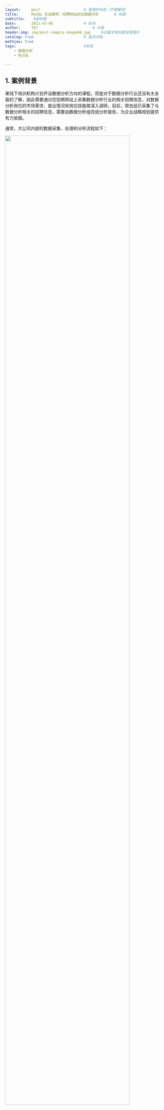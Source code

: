 ```yaml
---
layout:     post   				    # 使用的布局（不需要改）
title:      MySQL 实战案例：招聘网站岗位数据分析   	# 标题 
subtitle:    #副标题
date:       2021-07-05 				# 时间
author:     YEY 						# 作者
header-img: img/post-sample-image04.jpg 	#这篇文章标题背景图片
catalog: true 						# 是否归档
mathjax: true   
tags:								#标签
    - 数据分析
    - MySQL

---
```


## 1. 案例背景

某线下培训机构计划开设数据分析方向的课程，但是对于数据分析行业还没有太全面的了解，因此需要通过在招聘网站上采集数据分析行业的相关招聘信息，对数据分析岗位的市场需求、就业情况和岗位技能做深入调研。目前，爬虫组已采集了与数据分析相关的招聘信息，需要由数据分析组完成分析报告，为企业战略规划提供有力依据。

通常，大公司内部的数据采集、处理和分析流程如下：

<img src="http://andy-blog.oss-cn-beijing.aliyuncs.com/blog/2021-07-04-WX20210704-222553%402x.png" width="90%">

目前，公司内已开设的课程方向有：

* 游戏
* 运维

这里，我们不仅需要对数据分析岗位进行分析，还应当将得到的各项结果指标与已有课程方向进行对比分析。例如：对比数据分析、游戏、运维三个方向的招聘需求量、薪资分布等。

本案例中，我们仅以数据分析岗位为例进行分析，其余两个岗位方向的分析过程是类似的。

**限定就业地区：**由于此培训机构学员入口和出口绝大多数来自一线城市，本次也仅针对北京、上海、广州、深圳这 四个一线城市的数据进行分析。

**数据来源：**此次招聘数据来源于来自 51job，采集日期：2020-09-15。

## 2. 问题确认与目标拆解

<img src="http://andy-blog.oss-cn-beijing.aliyuncs.com/blog/2021-07-04-WX20210704-231327%402x.png" width="90%">

## 3. 问题解决思路

**清洗数据：**

1. 缺失数据处理（例如：某行数据没有工作名称）

2. 重复数据处理（例如：同一个公司发布多个相同岗位）

3. 限定招聘地区（一线城市：北京、上海、广州、深圳）

4. 过滤周边岗位（例如：某些不相关岗位可能也要求具有数据分析能力） 

**市场需求量：**

1. 按城市与岗位进行分组

2. 统计岗位招聘量

**就业企业类型分布：**

1. 对企业类型进行分组

2. 统计每个企业类型的招聘数量与在总招聘量中的占比 

**岗位薪资：** 

1. 薪资字段规范化（例如：1-2 万/月 $\Longrightarrow$ 最小值：10000 ，最大值：20000，平均值：15000）

2. 按工作年限进行分组，计算每组的薪资平均值

3. 按企业类型进行分组，计算每组的薪资平均值

**岗位核心技能：**

1. 建立待评估的岗位技能表
2. 统计各个待评估技能在招聘需求中出现的次数
3. 获取出现次数最高的前 30 个技能，标记为岗位的核心技能

## 4. 案例实操

### 4.1 数据导入

#### 4.1.1 创建数据库

之前案例中我们使用 Navicat 客户端导入数据，这里我们尝试另一种方式：通过终端导入数据。

首先，打开终端，输入如下命令连接到 MySQL 本地服务器：

```bash
mysql -u root -p
```

根据提示信息输入密码后，连接成功，会返回如下信息：

```
Welcome to the MySQL monitor.  Commands end with ; or \g.
Your MySQL connection id is 61
Server version: 8.0.14 MySQL Community Server - GPL

Copyright (c) 2000, 2019, Oracle and/or its affiliates. All rights reserved.

Oracle is a registered trademark of Oracle Corporation and/or its
affiliates. Other names may be trademarks of their respective
owners.

Type 'help;' or '\h' for help. Type '\c' to clear the current input statement.

mysql>
```

然后，我们创建数据库 `recruitment`，并指定 UTF-8 编码：

```sql
CREATE DATABASE recruitment CHARSET utf8;
```

创建成功，返回如下信息：

```
Query OK, 1 row affected, 1 warning (0.08 sec)
```

然后，我们退出 MySQL 环境：

```sql
EXIT;
```

退出成功，返回如下信息：

```
Bye
```

#### 4.1.2 导入数据库

在终端中，切换路径到存放我们提前准备好的 `recruitment.sql` 文件所在的路径下（这里以桌面文件夹为例）：

```bash
cd Desktop
```

执行以下命令，通过 `recruitment.sql` 脚本将数据导入到之前创建的 `recruitment` 数据库中：

```bash
mysql -u root -p recruitment < recruitment.sql
```

按照提示输入密码后，等待导入完成。

注意：

* `<` 后面的 `recruitment.sql` 是 SQL 文件的相对路径；

* 如果提示找不到指定文件，可以在终端中重新尝试将路径切换到 `recruitment.sql` 所在的文件夹，再次执行导入命令；

* 或者，使用 `recruitment.sql` 的绝对路径，例如：

  `mysql -u root -p recruitment < /Users/andy/Desktop/recruitment.sql`

* 导入操作是在终端中进行的，而不是在 MySQL 环境下；

* 另外，我们也可以将现有数据库导出为 SQL 脚本文件，例如：

  `mysqldump -u root -p recruitment > /Users/andy/Desktop/recruitment.sql`

现在，我们打开 Navicat 客户端，可以看到 `recruitment` 数据库已经成功创建，并且数据已经成功导入到各表中：

<img src="http://andy-blog.oss-cn-beijing.aliyuncs.com/blog/2021-07-04-iShot2021-07-05%2000.16.10.png" width="90%">

可以看到，`recruitment` 数据库中现在有以下 4 张表：

* `data`：数据分析岗位的招聘数据
* `game`：游戏行业的招聘数据
* `operator`：运维方向的招聘数据
* `skill_table`：各种技能名称的数据

本案例中，我们主要分析的是数据分析岗位的招聘数据，即  `data` 表，它包含以下字段，其中除了 `id` 为 `BIGINT` 类型之外，其余字段均为 `TEXT` 类型：

* `id`：职位对应记录的编号
* `job_href`：职位链接的 URL（即 51job 上该职位信息页面）
* `job_name`：职位名称
* `company_href`：招聘该职位的公司链接的 URL（即 51job 上该公司详情页面）
* `company_name`：公司名称
* `providesalary_text`：薪资
* `workarea`：职位所在地区的编码（即 51job 服务器中该地区对应的编码）
* `workarea_text`：职位所在地区
* `updatedate`：职位信息的更新日期（例如：`09-15`）
* `companytype_text`：公司类型
* `degreefrom`：招聘人数
* `workyear`：要求的工作年限
* `issuedate`：职位信息的更新时间（例如：`2020-09-15 11:12:00`）
* `parse2_job_detail`：职位的详细信息（包含岗位职责、岗位要求、职能类别、关键字等）

### 4.2 数据清洗

以 “数据分析” 招聘岗位数据为例：

#### 4.2.1 缺失数据处理

首先，我们需要对数据集中的缺失数据进行处理：

<img src="http://andy-blog.oss-cn-beijing.aliyuncs.com/blog/2021-07-05-WX20210705-223136%402x.png" width="90%">

可以看到，有些数据存在部分字段信息缺失，例如上面 `id = 5` 的记录缺少 `degreefrom`（招聘人数）相关信息，`id = 15` 的记录缺少 `providesalary_text`（薪资）和 `workyear`（工作年限）相关信息。那么，对于这类记录我们应该保留吗？

一般来说，我们的处理原则是：**关键数据不能缺失，但是某些字段的数据是允许缺失的。**

例如：

* `company_href`（公司简介链接的 URL）可能在这里并不是特别重要，所以对于该字段的缺失是允许的；
* 或者，某记录缺少 `workarea`（工作地区编码）的信息，但是 `workarea_text`（工作地区名称）的信息是存在的，这种情况也是允许的；
* 又或者，某记录的 `updatedate` （职位信息更新日期）缺失，但是更详细的 `issuedate`（职位更新时间）的信息是存在的，这种情况也是允许的；
* 但是，对于一些关键信息字段，比如 `job_name`（职位名称）、`company_name`（公司名称）、`parse2_job_detail`（职位详细信息）等，这些字段的信息是不允许缺失的。

通常情况下，我们需要制定一些规则，以确定哪些字段允许为空，哪些字段不允许为空。

这里，我们采取一种比较简单粗暴的做法：只要有任何字段信息缺失的情况（`NULL` 或者 `""`），就过滤掉该记录。

```sql
-- 缺失数据处理：过滤掉任何包含 NULL 或者空字符串字段的记录
CREATE VIEW v_data_clean_null AS 
SELECT * 
FROM data
WHERE
  job_href IS NOT NULL AND job_href != '' AND 
  job_name IS NOT NULL AND job_name != '' AND 
  company_href IS NOT NULL AND company_href != '' AND 
  company_name IS NOT NULL AND company_name != '' AND 
  providesalary_text IS NOT NULL AND providesalary_text != '' AND 
  workarea IS NOT NULL AND workarea != '' AND 
  workarea_text IS NOT NULL AND workarea_text != '' AND 
  companytype_text IS NOT NULL AND companytype_text != '' AND 
  degreefrom IS NOT NULL AND degreefrom != '' AND 
  workyear IS NOT NULL AND workyear != '' AND 
  updatedate IS NOT NULL AND updatedate != '' AND 
  issuedate IS NOT NULL AND issuedate != '' AND 
  parse2_job_detail IS NOT NULL AND parse2_job_detail != '';

SELECT
  (SELECT COUNT(*) FROM data) AS count_before,
  (SELECT COUNT(*) FROM v_data_clean_null) AS count_after;
```

<img src="http://andy-blog.oss-cn-beijing.aliyuncs.com/blog/2021-07-05-WX20210705-235349%402x.png" width="25%">

可以看到，原始数据集包含 98069 条记录。过滤掉包含缺失字段的记录后，数据量为 88534 条。

#### 4.2.2 重复数据处理

在完成对缺失数据的处理后，我们还需要处理数据集中包含的重复记录。例如，某公司将同一个职位信息发布了多次，我们应该对这种情况进行去重。

但是，注意这里我们不能仅仅依靠 `DISTINCT` 完成去重操作，即：

```sql
SELECT DISTINCT * FROM v_data_clean_null;
```

<img src="http://andy-blog.oss-cn-beijing.aliyuncs.com/blog/2021-07-05-WX20210706-002134%402x.png" width="90%">

可以看到，图中两条记录的职位名称、公司名称、任职要求等信息都相同，仅仅只有工作地点不同。这种情况下，我们其实应该将其视为同一条招聘信息。

因此，正确的做法是选取一些合适的字段进行去重。这里，我们选择 `company_name` （公司名称）和 `job_name`（职位名称）进行去重，即保留该公司发布的关于该职位的最新招聘数据。

<img src="http://andy-blog.oss-cn-beijing.aliyuncs.com/blog/2021-07-05-WX20210706-003649%402x.png" width="90%">

例如，上图中 ezbuy 公司在 9 月 14 日和 9 月 15 日连续发布了两条 “跨境电商运营” 的招聘信息。按照前面我们指定的规则，这种情况属于同一公司发布的同一职位信息，因此我们仅保留最新的那一条记录（即 9 月 15 日发布的那条记录）。

思路：利用窗口函数，按照公司和职位进行分组，按照发布时间进行倒排序，选取排名第一的记录。这种处理方式的好处是即使两条记录的发布时间完全相同，也可以按照排名只选取其中一条记录。

```sql
-- 重复数据处理：利用窗口函数，按照公司和职位进行分组，按照发布时间进行倒排序，选取排名第一的记录
CREATE VIEW v_data_clean_distinct AS 
WITH p AS
(SELECT
  *,
  ROW_NUMBER() OVER (PARTITION BY company_name, job_name ORDER BY issuedate DESC) AS row1
FROM v_data_clean_null)
SELECT
  id, 
  job_href, 
  job_name, 
  company_href, 
  company_name, 
  providesalary_text, 
  workarea, 
  workarea_text, 
  updatedate, 
  companytype_text, 
  degreefrom, 
  workyear, 
  issuedate, 
  parse2_job_detail
FROM p
WHERE row1 = 1;

SELECT
  (SELECT COUNT(*) FROM v_data_clean_null) AS count_before,
  (SELECT COUNT(*) FROM v_data_clean_distinct) AS count_after;
```

<img src="http://andy-blog.oss-cn-beijing.aliyuncs.com/blog/2021-07-06-WX20210706-150728%402x.png" width="25%">

可以看到，去除重复招聘信息之前有 88534 条记录，去重后还剩下 80859 条记录。



#### 4.2.3 限定招聘地区

接下来，我们对招聘地区进行过滤，仅保留来自北京、上海、广州和深圳的记录：

```sql
CREATE VIEW v_data_clean_workplace AS 
WITH p AS
(SELECT
  *,
  CASE
    WHEN workarea_text LIKE '%北京%' THEN '北京'
    WHEN workarea_text LIKE '%上海%' THEN '上海'
    WHEN workarea_text LIKE '%广州%' THEN '广州'
    WHEN workarea_text LIKE '%深圳%' THEN '深圳'
    -- 这里省略了 ELSE NULL
  END AS workplace
FROM v_data_clean_distinct)
SELECT * 
FROM p 
WHERE p.workplace IS NOT NULL;

SELECT
  (SELECT COUNT(*) FROM v_data_clean_distinct) AS count_before,
  (SELECT COUNT(*) FROM v_data_clean_workplace) AS count_after;
```

<img src="http://andy-blog.oss-cn-beijing.aliyuncs.com/blog/2021-07-06-WX20210706-151006%402x.png" width="25%">

可以看到，对城市进行筛选之前有 80859 条记录，筛选之后还剩下 78701 条记录。

#### 4.2.4 过滤周边岗位

通过在招聘网站上搜索关键词 “数据分析”，搜索引擎会把在招聘信息中出现 “数据分析” 关键词的岗位按照一定的顺序列举出来，故得到了很多并非数据分析主方向、但任职要求中提到了数据分析技能的周边岗位。

那么，如何过滤掉这些周边岗位呢？

* 工作名称中必须出现指定的关键词，本次筛选的条件是：工作名称中要出现 “数据” 一词，否则标记为周边岗位，并过滤掉；
* 对搜索结果的再一次过滤，称为二次检索，大部分的实现方式都是通过包含关键词来判断。但是，通常很难在一开始就选择到合适的关键词，所以需要在已有数据中不断尝试：过滤掉太多记录说明关键词太少、过滤掉太少记录则说明关键词太多或者不准确。找到一个中间值即可。

例如，我们可以通过在工作名称中指定关键词 “数据” 或者 “分析” 来进行二次检索过滤。这里我们考虑两种方式：

1. 工作名称中包含关键词 “数据” 或者 “分析”；
2. 工作名称中包含关键词 “数据”；

下面我们来看一下这两种过滤方式的差异：

```sql
-- 二次检索：工作名称中包含关键词 “数据” 或者 “分析”
CREATE VIEW v1 AS 
SELECT * 
FROM v_data_clean_workplace 
WHERE job_name LIKE '%数据%' OR job_name LIKE '%分析%';

-- 二次检索：工作名称中包含关键词 “数据”
CREATE VIEW v2 AS 
SELECT * 
FROM v_data_clean_workplace 
WHERE job_name LIKE '%数据%';

-- 对比上面两种方式的差异，即仅包含关键词 “分析” 而不包含 “数据” 的记录
SELECT * 
FROM v1
WHERE v1.id NOT IN (SELECT id FROM v2);
```

<img src="http://andy-blog.oss-cn-beijing.aliyuncs.com/blog/2021-07-06-WX20210706-161428%402x.png" width="90%">

可以看到，仅包含关键词 “分析” 而不包含 “数据” 的记录中，有一些并非我们所期望的结果，例如：化学部门实习生（检测分析）、（CPS-ANA-SH）有机化学分析师等。对于这种情况，我们可以通过对关键词 “分析” 加以一定的约束条件来改善结果，例如：

```sql
SELECT * 
FROM v_data_clean_workplace 
WHERE job_name LIKE '%数据%' OR (job_name LIKE '%分析%' AND job_name LIKE '%市场%');
```

<img src="http://andy-blog.oss-cn-beijing.aliyuncs.com/blog/2021-07-06-WX20210706-162405%402x.png" width="90%">

本案例中，我们采取较为简单的方式，即只选取工作名称中包含关键词 “数据” 的记录：

```sql
-- 过滤周边岗位：通过关键词 “数据” 进行二次检索
CREATE VIEW v_data_clean_jobname AS 
SELECT * 
FROM v_data_clean_workplace 
WHERE job_name LIKE '%数据%';

SELECT
  (SELECT COUNT(*) FROM v_data_clean_workplace) AS count_before,
  (SELECT COUNT(*) FROM v_data_clean_jobname) AS count_after;
```

<img src="http://andy-blog.oss-cn-beijing.aliyuncs.com/blog/2021-07-06-WX20210706-164220%402x.png" width="25%">

可以看到，对周边岗位进行过滤之前有 78701 条记录，过滤之后还剩 5417 条记录。

到这里，我们就完成了整个数据清洗的工作流程：

缺失数据处理 $\longrightarrow$ 重复数据处理 $\longrightarrow$ 限定招聘地区 $\longrightarrow$ 过滤周边岗位

由于接下来的分析都是基于上面得到的最终清洗结果，我们重新建立一个名为 `v_data_clean` 的视图，用于接下来的分析：

```sql
-- 将最终清洗结果保存到视图 v_data_clean
CREATE VIEW v_data_clean AS (SELECT * FROM v_data_clean_jobname);
```

### 4.3 市场需求量

我们将清洗结果按照城市进行分组，然后统计各城市的总的招聘人数和职位数量：

```sql
-- 各城市的市场需求量分析
CREATE VIEW v_data_market_demand AS 
SELECT
  workplace AS '城市',
  SUM( degreefrom ) AS '招聘总量',
  COUNT(*) AS '职位数目' 
FROM v_data_clean 
GROUP BY workplace;

SELECT * FROM v_data_market_demand;
```

<img src="http://andy-blog.oss-cn-beijing.aliyuncs.com/blog/2021-07-06-WX20210706-165607%402x.png" width="27%">

### 4.4 招聘企业类型分布

统计各招聘企业的类型、招聘量和招聘量占比。

```sql
-- 招聘企业类型分布
CREATE VIEW v_data_companytype_degree AS
SELECT
  companytype_text AS '企业类型',
  degreefrom AS '招聘量',
  CONCAT(ROUND(degreefrom / sum_degreefrom * 100, 2), '%') AS '招聘量占比'
FROM
  (SELECT
    companytype_text,
    SUM(degreefrom) AS degreefrom
  FROM v_data_clean
  GROUP BY companytype_text
  ORDER BY degreefrom DESC) AS f1,
  (SELECT SUM(degreefrom) AS sum_degreefrom FROM v_data_clean) AS f2;

SELECT * FROM v_data_companytype_degree;
```

<img src="http://andy-blog.oss-cn-beijing.aliyuncs.com/blog/2021-07-06-WX20210706-174340%402x.png" width="30%">

### 4.5 岗位薪资

统计岗位薪资，首先要规范化薪资字段，得到岗位月薪的最大值、最小值、均值。

清洗后的数据：

<img src="http://andy-blog.oss-cn-beijing.aliyuncs.com/blog/2021-07-06-WX20210706-175945%402x.png" width="90%">

 可以看到，目前各记录对于薪资字段 `providesalary_text` 采用的单位并不统一。我们希望将其转换为三个字段：最高薪资、最低薪资、平均薪资。

#### 4.5.1 提取薪资单位

首先，我们需要提取薪资单位（这里统一以 “元/月” 为标准）：

* 7-9千/月 $\Longrightarrow$ 单位 1000（7-9*1000元/月）
* 1.3-2.3万/月 $\Longrightarrow$ 单位 10000（1.3-2.3*10000元/月）
* 14-36万/年 $\Longrightarrow$ 单位 833（14-36*833元/月）
* 像 “150元/天”、“2千以下/月”、“5万以上/月” 这类缺少具体范围的非标准表示方法都不予考虑

```sql
-- 提取薪资单位
CREATE VIEW v_data_salary_unit AS 
SELECT
  *,
  CASE
    WHEN providesalary_text LIKE '%万/月' THEN 10000
    WHEN providesalary_text LIKE '%千/月' THEN 1000
    WHEN providesalary_text LIKE '%万/年' THEN 833
    -- 这里省略了 ELSE NULL
  END AS unit 
FROM v_data_clean;
	
SELECT * FROM v_data_salary_unit;
```

<img src="http://andy-blog.oss-cn-beijing.aliyuncs.com/blog/2021-07-06-WX20210706-204455%402x.png" width="90%">

#### 4.5.2 得到工资区间最小值、最大值与均值

首先，利用 `SUBSTRING_INDEX(str, delim, count)` 函数将薪资字段的数字范围部分切分出来，这里：

* 第一个参数 `str` 代表要切分的字符串
* 第二个参数 `delim` 代表切分标记（即以此作为切分点）
* 第三个参数 `count` 表示切分后选取第几段

例如：

* `SUBSTRING_INDEX('5-8-10', '-', 2)` $\Longrightarrow$ `'8'`
* `SUBSTRING_INDEX('5-8千/月', '千/月', 1)` $\Longrightarrow$ `'5-8'`

```sql
 -- 得到工资区间最小值、最大值与均值
CREATE VIEW v_data_salary_min_max_mean AS
WITH p AS
(SELECT
  *,
  CASE
    WHEN unit = 1000 THEN
      -- 注意：截取薪资最小值后，在乘以单位之前，需要先从字符串类型转换成数值类型
      CAST(SUBSTRING_INDEX(SUBSTRING_INDEX(providesalary_text, '千/月', 1), '-', 1) 
           AS DECIMAL(10, 2)) * unit
    WHEN unit = 10000 THEN
      CAST(SUBSTRING_INDEX(SUBSTRING_INDEX(providesalary_text, '万/月', 1), '-', 1) 
           AS DECIMAL(10, 2)) * unit
    WHEN unit = 833 THEN
      CAST(SUBSTRING_INDEX(SUBSTRING_INDEX(providesalary_text, '万/年', 1), '-', 1) 
           AS DECIMAL(10, 2)) * unit
  END AS salary_min,
  CASE
    WHEN unit = 1000 THEN
      CAST(SUBSTRING_INDEX(SUBSTRING_INDEX(providesalary_text, '千/月', 1), '-', -1) 
           AS DECIMAL(10, 2)) * unit
    WHEN unit = 10000 THEN
      CAST(SUBSTRING_INDEX(SUBSTRING_INDEX(providesalary_text, '万/月', 1), '-', -1) 
           AS DECIMAL(10, 2)) * unit
    WHEN unit = 833 THEN
      CAST(SUBSTRING_INDEX(SUBSTRING_INDEX(providesalary_text, '万/年', 1), '-', -1) 
           AS DECIMAL(10, 2)) * unit
  END AS salary_max
FROM v_data_salary_unit)
SELECT 
  *,
  ROUND((salary_min + salary_max) / 2, 2) AS salary_mean 
FROM p;

SELECT * FROM v_data_salary_min_max_mean;
```

<img src="http://andy-blog.oss-cn-beijing.aliyuncs.com/blog/2021-07-06-WX20210706-213349%402x.png" width="90%">

#### 4.5.3 按工作年限分组，求各组平均薪资

前面我们已经得到了各招聘岗位的最低薪资、最高薪资和平均薪资。现在，我们希望探寻工作年限与平均薪资之间的关系。我们可以按照工作年限分组，然后计算每组的平均薪资，并将结果按照工作年限升序显示：

```sql
SELECT
  workyear AS '工作年限',
  ROUND(AVG(salary_mean), 2) AS '平均薪资' 
FROM v_data_salary_min_max_mean 
GROUP BY workyear
ORDER BY workyear;
```

<img src="http://andy-blog.oss-cn-beijing.aliyuncs.com/blog/2021-07-06-WX20210706-215159%402x.png" width="22%">

可以看到，虽然我们已经得到了按照工作年限分组后每组的平均薪资，但是排序结果出了点问题：工作年限为 '10' 的组应该排在最后一名，但是现在排在第二名。这是因为这里工作年限的字段是字符串类型，而不是数值类型。

当然，我们可以将工作年限从字符串类型转换为整数类型再进行排序。或者，如果我们不希望对其进行类型转换，那么也可以这样做：

```sql
-- 按工作年限分组，求各组平均薪资，并将结果按照工作年限升序显示
CREATE VIEW v_data_workyear_salary AS 
SELECT
  workyear AS '工作年限',
  ROUND(AVG(salary_mean), 2) AS '平均薪资' 
FROM v_data_salary_min_max_mean 
GROUP BY workyear 
ORDER BY LENGTH(workyear), workyear;

SELECT * FROM v_data_workyear_salary;
```

<img src="http://andy-blog.oss-cn-beijing.aliyuncs.com/blog/2021-07-06-WX20210706-215650%402x.png" width="22%">

可以看到，平均薪资基本上是随着工作年限的增长而增长的。但是，工作年限为 '10' 的组的平均薪资只有 8786.44，而正常情况下该组平均薪资应该为各组最高。因此，考虑这组数据中可能存在异常值。

#### 4.5.4 按企业类型分组，计算平均薪资

最后，我们来看一下企业类型和平均薪资的关系。与上面类似，只是这里我们按照企业类型进行分组：

```sql
-- 按企业类型分组，求各组平均薪资，并将结果按照薪资降序显示
CREATE VIEW v_data_companytype_salary AS 
SELECT
  companytype_text AS '企业类型',
  ROUND(AVG(salary_mean), 2) AS '平均薪资' 
FROM v_data_salary_min_max_mean 
GROUP BY companytype_text 
ORDER BY AVG(salary_mean) DESC;

SELECT * FROM v_data_companytype_salary;
```

<img src="http://andy-blog.oss-cn-beijing.aliyuncs.com/blog/2021-07-06-WX20210706-220903%402x.png" width="24%">

### 4.6 岗位核心技能

在 `skill_table` 中预先准备好了 63 个待评估技能点：

```sql
SELECT * FROM skill_table;
```

<img src="http://andy-blog.oss-cn-beijing.aliyuncs.com/blog/2021-07-06-WX20210706-225914%402x.png" width="13%">

然后，我们需要在招聘信息中找到出现频率最高的那些技能点，即核心技能点。

#### 4.6.1 获取前 30 名高频技能点及其出现频数

我们知道，`parse2_job_detail` 字段包含该职位的详细信息，包括岗位职责、技能要求等。因此，可以通过在 `parse2_job_detail` 中检查 `skill_table` 中列出的各技能是否出现，出现则计为 1 次，然后统计各技能出现的频数即可。

```sql
-- 统计数据分析岗位中出现频率最高的前 30 个技能点
CREATE VIEW v_data_skill_quantity AS
SELECT
  skill,
  COUNT(*) AS quantity
FROM
  skill_table AS st INNER JOIN v_data_clean AS v
  ON v.parse2_job_detail LIKE CONCAT('%', st.skill, '%')
GROUP BY st.skill 
ORDER BY quantity DESC 
LIMIT 30;

SELECT * FROM v_data_skill_quantity;
```

<img src="http://andy-blog.oss-cn-beijing.aliyuncs.com/blog/2021-07-06-WX20210706-232041%402x.png" width="23%">

#### 4.6.2 计算前 30 名高频技能点的频率

```sql
CREATE VIEW v_data_skill AS
SELECT
  skill AS '技能点',
  quantity AS '出现频数',
  CONCAT(ROUND(quantity / total_quantity * 100, 2), '%') AS '出现频率'
FROM
  v_data_skill_quantity AS f1,
  (SELECT COUNT(*) AS total_quantity FROM v_data_clean) AS f2
ORDER BY quantity DESC;

SELECT * FROM v_data_skill;
```

<img src="http://andy-blog.oss-cn-beijing.aliyuncs.com/blog/2021-07-06-WX20210706-233349%402x.png" width="30%">

## 5. 以相同的方式分析 “游戏” 和 “运维” 方向

前面我们已经完成了对 “数据分析” 岗位的招聘情况分析。我们可以按照相同的方式分析其余两个课程方向的情况，即 “游戏” 和 “运维” 方向。两者的数据可以从表 `game` 和 `operator` 中获取。

同样，按照以下四个角度进行分析：

* 市场需求量
* 招聘企业类型分布
* 岗位薪资
* 岗位核心技能

之后可以将这两个方向的分析结果与 “数据分析岗位” 的结果进行对比。

需要注意的是，前面我们在数据清洗阶段过滤周边岗位时，采用的是比较简单粗暴的方式：选取 `'%数据%'` 作为关键字，将 78701 条记录直接过滤到 5417 条。这种方式可能会导致大量本来属于  “数据分析岗位” 的记录被丢弃。例如：可能在原本的 78701 条记录中有 30000 条属于 “数据分析岗位”，而我们通过关键字 `'%数据%'` 只选取了其中的 5417 条记录进行分析。

虽然，我们只是从整体样本中选取了一少部分比较准确的记录进行分析，但是对于岗位薪资、 就业类型而言，和对总体样本的分析结果相比应该差别不大，因为我们的过滤方式并不具备太大的特殊性。但是，对于市场需求量而言，二者的结果差异可能较大，因为我们忽略了大量本来属于 “数据分析岗位” 的记录，从而导致分析结果不准确。

但是，如前所述，对于这个问题并没有太好的解决方法，只能通过不断尝试调整增加或者减少关键字，观察过滤得到的结果是变得更加准确或者不准。 不过通常来说，这部分工作属于数据清洗，一般会由专门的数据处理工程师来完成。而作为数据分析师，我们的核心职责还是在分析上面。

## 6. 撰写报告

### 6.1 结论

1. 上海为数据分析师需求量最大的一线城市；

2. 数据分析师的薪资很有竞争力；

3. 民营企业对数据分析师有很大需求；

4. 数据分析工程师的核心技能。

### 6.2 指标、数据说明

1. 数据说明：
   * 取数时间：2020年09月15日；
   * 取数来源：51job 招聘网站通过查找 “数据分析”、“游戏”、“运维” 三个关键词获取的全部招聘数据。
2. 数据清洗：
   * 缺失数据处理：过滤任意字段为空的数据；
   * 重复数据处理：同一公司发布的多个相同岗位招聘数据中，仅保留最新发布的岗位；
   * 限定工作地点：过滤非北上广深地区的招聘数据；
   * 二次检索条件：数据分析、游戏、运维招聘数据的职位名称需分别包含：“数据”、“游戏”、“运维” 关键字。
3. 核心技能的判定条件：
   * 任职要求中出现一个技能关键词，记该关键词频数加 1，获取频数最高的前 30 个技能关键词，标记为核心技能点。

### 6.3 上海为数据分析师需求量最大的一线城市

<img src="http://andy-blog.oss-cn-beijing.aliyuncs.com/blog/2021-07-06-WX20210707-004140%402x.png" width="90%">

* 一线城市数据分析师岗位共计 5400 个，招聘人数共计 39000 人；
* 其中上海数据分析师岗位需求最多，共需求岗位 1800 个，招聘人数为 10000 人；
* 广州（岗位数 1352 个）、深圳（岗位数 1272 个）、北京（岗位数 996 个）需求紧随其后。

### 6.4 数据分析师的薪资很有竞争力

<img src="http://andy-blog.oss-cn-beijing.aliyuncs.com/blog/2021-07-06-WX20210707-000527%402x.png" width="90%">

* 在与运维、游戏岗位做不同年限薪资对比中，我们能发现数据分析师的薪资水平在三者中处于较高的水平；
* 数据分析师在工作第 5 年薪资就能达到翻番，工作 7 年薪资能达到应届薪资的 3 倍。

### 6.5 民营企业对数据分析师有很大需求

<img src="http://andy-blog.oss-cn-beijing.aliyuncs.com/blog/2021-07-06-WX20210707-004558%402x.png" width="90%">

* 分析不同企业对数据分析师的岗位需求，可以看出民营公司对于数据分析师需求量最大；
* 从各类企业数据分析师的平均薪资水平来看，数据分析师的平均薪资在 1.3 万元左右的水平，其中，事业单位的数据分析师平均薪资最高，达 1.6 万元。

### 6.6 数据分析师需要哪些核心技能

<img src="http://andy-blog.oss-cn-beijing.aliyuncs.com/blog/2021-07-06-WX20210707-004807%402x.png" width="90%">

* SQL、大数据、EXCEL、报告撰写、Python语言等技能在数据分析岗位就业中普遍最为刚需；
* 从技能统计可以看出，金融与电商类的项目经验，在数据分析师工作中十分重要。
